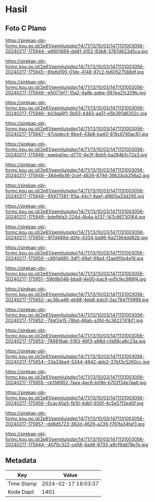 # Hasil

## Foto C Plano

https://sirekap-obj-formc.kpu.go.id/2e61/pemilu/pdpr/14/71/13/10/03/1471131003056-20240217-175944--e8601669-dd41-4152-83b8-3787d623d5ca.jpg

https://sirekap-obj-formc.kpu.go.id/2e61/pemilu/pdpr/14/71/13/10/03/1471131003056-20240217-175945--6fe8d195-01de-4148-87c2-fe60527588df.jpg

https://sirekap-obj-formc.kpu.go.id/2e61/pemilu/pdpr/14/71/13/10/03/1471131003056-20240217-175946--e5077ef7-10a2-4a8b-adee-087ea21c209b.jpg

https://sirekap-obj-formc.kpu.go.id/2e61/pemilu/pdpr/14/71/13/10/03/1471131003056-20240217-175946--b03da6f1-5b93-4483-aa51-e5b391d6202c.jpg

https://sirekap-obj-formc.kpu.go.id/2e61/pemilu/pdpr/14/71/13/10/03/1471131003056-20240217-175947--47cbdec4-9be4-43b8-ba40-819c6740ac61.jpg

https://sirekap-obj-formc.kpu.go.id/2e61/pemilu/pdpr/14/71/13/10/03/1471131003056-20240217-175948--eaeba0ec-d770-4e3f-8eb5-ba284b1c72a3.jpg

https://sirekap-obj-formc.kpu.go.id/2e61/pemilu/pdpr/14/71/13/10/03/1471131003056-20240217-175948--384e6b36-2cef-4626-879d-39b24cb256a2.jpg

https://sirekap-obj-formc.kpu.go.id/2e61/pemilu/pdpr/14/71/13/10/03/1471131003056-20240217-175949--95977581-1f3a-44c1-8ae1-df800a33d295.jpg

https://sirekap-obj-formc.kpu.go.id/2e61/pemilu/pdpr/14/71/13/10/03/1471131003056-20240217-175949--bdefbfa3-224d-4b4a-b137-147c86730164.jpg

https://sirekap-obj-formc.kpu.go.id/2e61/pemilu/pdpr/14/71/13/10/03/1471131003056-20240217-175950--9f7d489d-d2fe-4334-ba96-6a2136ddd82b.jpg

https://sirekap-obj-formc.kpu.go.id/2e61/pemilu/pdpr/14/71/13/10/03/1471131003056-20240217-175950--c891d485-3df1-49a1-99a4-f2ae6f0e4e16.jpg

https://sirekap-obj-formc.kpu.go.id/2e61/pemilu/pdpr/14/71/13/10/03/1471131003056-20240217-175951--59b9b048-bba9-4e00-bac9-ed1cfec988f4.jpg

https://sirekap-obj-formc.kpu.go.id/2e61/pemilu/pdpr/14/71/13/10/03/1471131003056-20240217-175952--ac36ca46-eb68-4eb8-bdc0-2ac7847f0999.jpg

https://sirekap-obj-formc.kpu.go.id/2e61/pemilu/pdpr/14/71/13/10/03/1471131003056-20240217-175952--79af2e15-78bd-46ab-a3fd-6c3822741bf1.jpg

https://sirekap-obj-formc.kpu.go.id/2e61/pemilu/pdpr/14/71/13/10/03/1471131003056-20240217-175953--789816ab-5193-49f3-a98d-cfa68ca8c23a.jpg

https://sirekap-obj-formc.kpu.go.id/2e61/pemilu/pdpr/14/71/13/10/03/1471131003056-20240217-175954--33a33ba4-5344-4842-abb2-37bf3c5260cc.jpg

https://sirekap-obj-formc.kpu.go.id/2e61/pemilu/pdpr/14/71/13/10/03/1471131003056-20240217-175955--cb156902-7aea-4ac6-b09e-b702f34e7aa6.jpg

https://sirekap-obj-formc.kpu.go.id/2e61/pemilu/pdpr/14/71/13/10/03/1471131003056-20240217-175956--6cac40a5-fb10-4db1-930f-4c5e57f2ed0f.jpg

https://sirekap-obj-formc.kpu.go.id/2e61/pemilu/pdpr/14/71/13/10/03/1471131003056-20240217-175957--dd8d5723-362d-4629-a239-f761fa34faf3.jpg

https://sirekap-obj-formc.kpu.go.id/2e61/pemilu/pdpr/14/71/13/10/03/1471131003056-20240217-175944--4070c322-ce58-4ad6-8733-a9cf9dd78e7e.jpg


## Metadata

| Key        | Value               |
| ---------- | ------------------- |
| Time Stamp | 2024-02-17 18:03:37 |
| Kode Dapil | 1401                |



